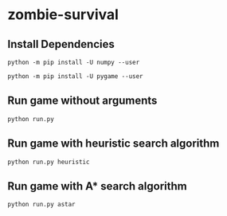 # zombie-survival

## Install Dependencies
```
python -m pip install -U numpy --user
```
```
python -m pip install -U pygame --user
```

## Run game without arguments
```
python run.py
```
## Run game with heuristic search algorithm
```
python run.py heuristic
```
## Run game with A* search algorithm
```
python run.py astar
```
